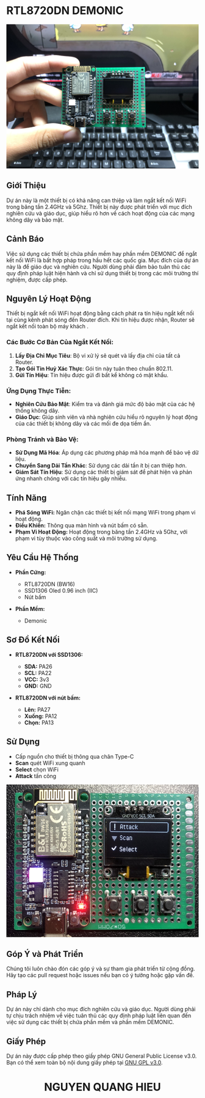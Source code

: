 # **RTL8720DN DEMONIC**
<div align="center">
  <img src="https://github.com/nqhieuu/RTL8720DN-Demonic/blob/main/IMG_3836.jpeg" alt="RTL8720DN-Demonic-1">
</div>

## **Giới Thiệu**
Dự án này là một thiết bị có khả năng can thiệp và làm ngắt kết nối WiFi trong băng tần 2.4GHz và 5Ghz. Thiết bị này được phát triển với mục đích nghiên cứu và giáo dục, giúp hiểu rõ hơn về cách hoạt động của các mạng không dây và bảo mật.

## **Cảnh Báo**
Việc sử dụng các thiết bị chứa phần mềm hay phần mềm DEMONIC để ngắt kết nối WiFi là bất hợp pháp trong hầu hết các quốc gia. Mục đích của dự án này là để giáo dục và nghiên cứu. Người dùng phải đảm bảo tuân thủ các quy định pháp luật hiện hành và chỉ sử dụng thiết bị trong các môi trường thí nghiệm, được cấp phép.

## **Nguyên Lý Hoạt Động**
Thiết bị ngắt kết nối WiFi hoạt động bằng cách phát ra tín hiệu ngắt kết nối tại cùng kênh phát sóng đến Router đích. Khi tín hiệu được nhận, Router sẽ ngắt kết nối toàn bộ máy khách .

### **Các Bước Cơ Bản Của Ngắt Kết Nối:**
1. **Lấy Địa Chỉ Mục Tiêu**: Bộ vi xử lý sẽ quét và lấy địa chỉ của tất cả Router.
2. **Tạo Gói Tin Huỷ Xác Thực**: Gói tin này tuân theo chuẩn 802.11.
3. **Gửi Tín Hiệu**: Tín hiệu được gửi đi bất kể không có mật khẩu.

### **Ứng Dụng Thực Tiễn:**
- **Nghiên Cứu Bảo Mật**: Kiểm tra và đánh giá mức độ bảo mật của các hệ thống không dây.
- **Giáo Dục**: Giúp sinh viên và nhà nghiên cứu hiểu rõ nguyên lý hoạt động của các thiết bị không dây và các mối đe dọa tiềm ẩn.

### **Phòng Tránh và Bảo Vệ:**
- **Sử Dụng Mã Hóa**: Áp dụng các phương pháp mã hóa mạnh để bảo vệ dữ liệu.
- **Chuyển Sang Dải Tần Khác**: Sử dụng các dải tần ít bị can thiệp hơn.
- **Giám Sát Tín Hiệu**: Sử dụng các thiết bị giám sát để phát hiện và phản ứng nhanh chóng với các tín hiệu gây nhiễu.

## **Tính Năng**
- **Phá Sóng WiFi:** Ngăn chặn các thiết bị kết nối mạng WiFi trong phạm vi hoạt động.
- **Điều Khiển:** Thông qua màn hình và nút bấm có sẵn.
- **Phạm Vi Hoạt Động:** Hoạt động trong băng tần 2.4GHz và 5Ghz, với phạm vi tùy thuộc vào công suất và môi trường sử dụng.

## **Yêu Cầu Hệ Thống**
- **Phần Cứng:**
  - RTL8720DN (BW16)
  - SSD1306 Oled 0.96 inch (IIC)
  - Nút bấm

- **Phần Mềm:**
  - Demonic

## **Sơ Đồ Kết Nối**
- **RTL8720DN với SSD1306:**
  - **SDA:** PA26
  - **SCL:** PA22
  - **VCC:** 3v3
  - **GND:** GND

- **RTL8720DN với nút bấm:**
  - **Lên:** PA27
  - **Xuống:** PA12
  - **Chọn:** PA13

## **Sử Dụng**
- Cấp nguồn cho thiết bị thông qua chân Type-C
- **Scan** quét WiFi xung quanh
- **Select** chọn WiFi
- **Attack** tấn công

<div align="center">
  <img src="https://github.com/nqhieuu/RTL8720DN-Demonic/blob/main/IMG_2.jpeg" alt="RTL8720DN-Demonic-2" width="600" height="400">
</div>

## **Góp Ý và Phát Triển**
Chúng tôi luôn chào đón các góp ý và sự tham gia phát triển từ cộng đồng. Hãy tạo các pull request hoặc issues nếu bạn có ý tưởng hoặc gặp vấn đề.

## **Pháp Lý**
Dự án này chỉ dành cho mục đích nghiên cứu và giáo dục. Người dùng phải tự chịu trách nhiệm về việc tuân thủ các quy định pháp luật liên quan đến việc sử dụng các thiết bị chứa phần mềm và phần mềm DEMONIC.

## **Giấy Phép**
Dự án này được cấp phép theo giấy phép GNU General Public License v3.0. Bạn có thể xem toàn bộ nội dung giấy phép tại [GNU GPL v3.0](https://www.gnu.org/licenses/gpl-3.0.en.html).

<h1 align="center"> NGUYEN QUANG HIEU </h1>
